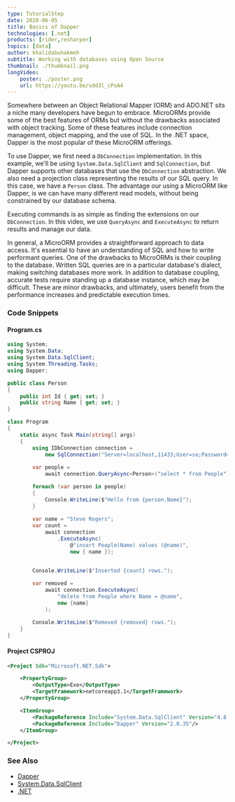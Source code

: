 ```yaml
---
type: TutorialStep
date: 2020-06-05
title: Basics of Dapper
technologies: [.net]
products: [rider,resharper]
topics: [data]
author: khalidabuhakmeh
subtitle: Working with databases using Open Source
thumbnail: ./thumbnail.png
longVideo: 
    poster: ./poster.png
    url: https://youtu.be/vdd3l_cPsA4    
---
```


Somewhere between an Object Relational Mapper (ORM) and ADO.NET sits a niche many developers have begun to embrace. MicroORMs provide some of the best features of ORMs but without the drawbacks associated with object tracking. Some of these features include connection management, object mapping, and the use of SQL. In the .NET space, Dapper is the most popular of these MicroORM offerings.

To use Dapper, we first need a `DbConnection` implementation. In this example, we'll be using `System.Data.SqlClient` and `SqlConnection`, but Dapper supports other databases that use the `DbConnection` abstraction. We also need a projection class representing the results of our SQL query. In this case, we have a `Person` class. The advantage our using a MicroORM like Dapper, is we can have many different read models,  without being constrained by our database schema.

Executing commands is as simple as finding the extensions on our `DbConnection`. In this video, we use `QueryAsync` and `ExecuteAsync` to return results and manage our data.

In general, a MicroORM provides a straightforward approach to data access. It's essential to have an understanding of SQL and how to write performant queries. One of the drawbacks to MicroORMs is their coupling to the database. Written SQL queries are in a particular database's dialect, making switching databases more work. In addition to database coupling, accurate tests require standing up a database instance, which may be difficult. These are minor drawbacks, and ultimately, users benefit from the performance increases and predictable execution times.

### Code Snippets

#### Program.cs

```c#
using System;
using System.Data;
using System.Data.SqlClient;
using System.Threading.Tasks;
using Dapper;

public class Person
{
    public int Id { get; set; }
    public string Name { get; set; }
}

class Program
{
    static async Task Main(string[] args)
    {
        using IDbConnection connection =
            new SqlConnection("Server=localhost,11433;User=sa;Password=Pass123!;Database=basics;");
        
        var people = 
            await connection.QueryAsync<Person>("select * from People");

        foreach (var person in people)
        {
            Console.WriteLine($"Hello from {person.Name}");
        }
        
        var name = "Steve Rogers";
        var count = 
            await connection
                .ExecuteAsync(
                    @"insert People(Name) values (@name)",
                    new { name });


        Console.WriteLine($"Inserted {count} rows.");
        
        var removed =
            await connection.ExecuteAsync(
                "delete from People where Name = @name",
                new {name}
            );

        Console.WriteLine($"Removed {removed} rows.");
    }
}
```

#### Project CSPROJ

```xml
<Project Sdk="Microsoft.NET.Sdk">

    <PropertyGroup>
        <OutputType>Exe</OutputType>
        <TargetFramework>netcoreapp3.1</TargetFramework>
    </PropertyGroup>

    <ItemGroup>
        <PackageReference Include="System.Data.SqlClient" Version="4.8.1"/>
        <PackageReference Include="Dapper" Version="2.0.35"/>
    </ItemGroup>

</Project>
```

### See Also

- [Dapper](https://github.com/StackExchange/Dapper)
- [System.Data.SqlClient](https://www.nuget.org/packages/System.Data.SqlClient/)
- [.NET](https://dot.net/)